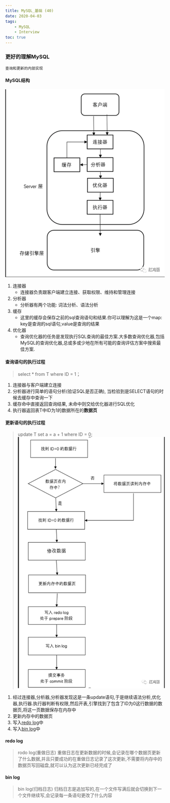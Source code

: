 ```yaml
---
title: MySQL_基础 (40)
date: 2020-04-03
tags: 
    - MySQL 
    - Interview
toc: true
---
```


### 更好的理解MySQL
    查询和更新的内部实现

<!-- more -->

#### MySQL结构
![MySQL执行示意图](/img/20200403_1.png)
1. 连接器
    * 连接器负责跟客户端建立连接、获取权限、维持和管理连接
2. 分析器
    * 分析器有两个功能: 词法分析、语法分析
3. 缓存
    * 这里的缓存会保存之前的sql查询语句和结果.你可以理解为这是一个map: key是查询的sql语句,value是查询的结果
4. 优化器
    * 查询优化器的任务是发现执行SQL查询的最佳方案.大多数查询优化器,包括MySQL的查询优化器,总或多或少地在所有可能的查询评估方案中搜索最佳方案.

#### 查询语句的执行过程
> select * from T where ID = 1；
1. 连接器与客户端建立连接
2. 分析器进行简单的语句分析(验证SQL是否正确), 当检验到是SELECT语句的时候去缓存中查询一下
3. 缓存命中直接返回查询结果, 未命中则交给优化器进行SQL优化
4. 执行器返回表T中ID为1的数据所在的**数据页**

#### 更新语句的执行过程
> update T set a = a + 1 where ID = 0;
![MySQL更新语句执行示意图](/img/20200403_2.png)
1. 经过连接器,分析器,分析器发现这是一条update语句,于是继续语法分析,优化器,执行器.执行器判断有权限,然后开表,引擎找到了包含了ID为0这行数据的数据页,将这一页数据保存在内存中
2. 更新内存中的数据页
3. 写入<a href="#desc1">redo log</a>中
4. 写入<a href="#desc2">bin log</a>中

#### <span id="desc1">redo log</span>
> rodo log(重做日志)
重做日志在更新数据的时候,会记录在哪个数据页更新了什么数据,并且只要成功的在重做日志记录了这次更新,不需要将内存中的数据页写回磁盘,就可以认为这次更新已经完成了

#### <span id="desc2">bin log</span>
> bin log(归档日志)
归档日志是追加写的,在一个文件写满后就会切换到下一个文件继续写,会记录每一条语句更改了什么内容





